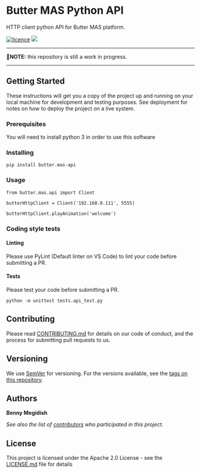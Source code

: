 # Butter MAS Python API
HTTP client python API for Butter MAS platform.

[![licence](https://img.shields.io/github/license/bennymeg/Butter.MAS.PythonAPI.svg)](https://github.com/bennymeg/Butter.MAS.PythonAPI/blob/master/LICENSE)
[![](https://img.shields.io/pypi/v/butter.mas-api.svg)](https://pypi.org/project/butter.mas-api/)

___
🚧**NOTE:** this repository is still a work in progress.
___

## Getting Started

These instructions will get you a copy of the project up and running on your local machine for development and testing purposes. See deployment for notes on how to deploy the project on a live system.

### Prerequisites

You will need to install python 3 in order to use this software

### Installing

```
pip install butter.mas-api
```
<!-- NOTE: the PyPi module name is _different_ then the repository name -->

### Usage

```
from butter.mas.api import Client

butterHttpClient = Client('192.168.0.111', 5555)

butterHttpClient.playAnimation('welcome')
```

### Coding style tests

#### Linting

Please use PyLint (Default linter on VS Code) to lint your code before submitting a PR.

#### Tests

Please test your code before submitting a PR.
```
python -m unittest tests.api_test.py
```

## Contributing

Please read [CONTRIBUTING.md](https://github.com/bennymeg/Butter.MAS.PythonAPI/blob/master/CONTRIBUTING.md) for details on our code of conduct, and the process for submitting pull requests to us.

## Versioning

We use [SemVer](http://semver.org/) for versioning. For the versions available, see the [tags on this repository](https://github.com/bennymeg/Butter.MAS.PythonAPI/tags). 

## Authors

**Benny Megidish**

_See also the list of [contributors](https://github.com/bennymeg/Butter.MAS.PythonAPI/contributors) who participated in this project._

## License

This project is licensed under the Apache 2.0 License - see the [LICENSE.md](https://github.com/bennymeg/Butter.MAS.PythonAPI/blob/master/LICENSE) file for details